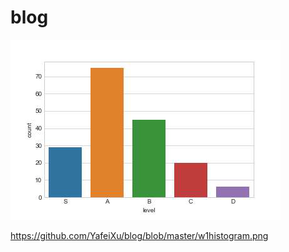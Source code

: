 # blog

![alt text](https://github.com/YafeiXu/blog/blob/master/w1histogram.png "Logo Title Text 1")

https://github.com/YafeiXu/blog/blob/master/w1histogram.png
